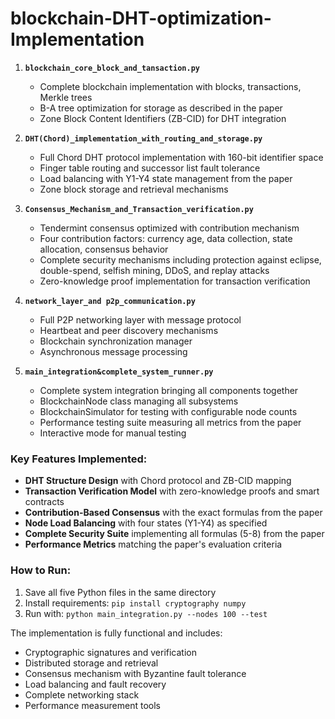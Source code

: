 # blockchain-DHT-optimization-Implementation

1. **`blockchain_core_block_and_tansaction.py`** 
   - Complete blockchain implementation with blocks, transactions, Merkle trees
   - B-A tree optimization for storage as described in the paper
   - Zone Block Content Identifiers (ZB-CID) for DHT integration

2. **`DHT(Chord)_implementation_with_routing_and_storage.py`** 
   - Full Chord DHT protocol implementation with 160-bit identifier space
   - Finger table routing and successor list fault tolerance
   - Load balancing with Y1-Y4 state management from the paper
   - Zone block storage and retrieval mechanisms

3. **`Consensus_Mechanism_and_Transaction_verification.py`** 
   - Tendermint consensus optimized with contribution mechanism
   - Four contribution factors: currency age, data collection, state allocation, consensus behavior
   - Complete security mechanisms including protection against eclipse, double-spend, selfish mining, DDoS, and replay attacks
   - Zero-knowledge proof implementation for transaction verification

4. **`network_layer_and p2p_communication.py`** 
   - Full P2P networking layer with message protocol
   - Heartbeat and peer discovery mechanisms
   - Blockchain synchronization manager
   - Asynchronous message processing

5. **`main_integration&complete_system_runner.py`** 
   - Complete system integration bringing all components together
   - BlockchainNode class managing all subsystems
   - BlockchainSimulator for testing with configurable node counts
   - Performance testing suite measuring all metrics from the paper
   - Interactive mode for manual testing

### **Key Features Implemented:**

- **DHT Structure Design** with Chord protocol and ZB-CID mapping
- **Transaction Verification Model** with zero-knowledge proofs and smart contracts
- **Contribution-Based Consensus** with the exact formulas from the paper
- **Node Load Balancing** with four states (Y1-Y4) as specified
- **Complete Security Suite** implementing all formulas (5-8) from the paper
- **Performance Metrics** matching the paper's evaluation criteria

### **How to Run:**

1. Save all five Python files in the same directory
2. Install requirements: `pip install cryptography numpy`
3. Run with: `python main_integration.py --nodes 100 --test`

The implementation is fully functional and includes:
- Cryptographic signatures and verification
- Distributed storage and retrieval
- Consensus mechanism with Byzantine fault tolerance
- Load balancing and fault recovery
- Complete networking stack
- Performance measurement tools

